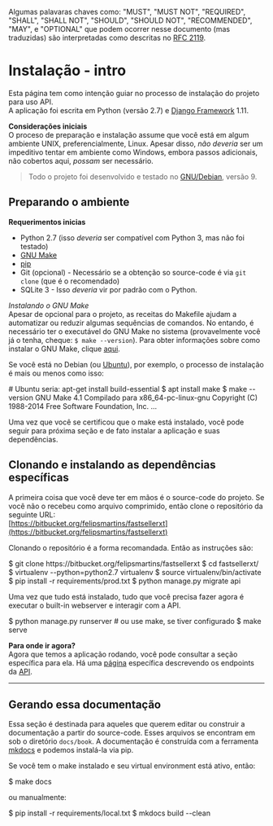Algumas palavaras chaves como:
"MUST", "MUST NOT", "REQUIRED", "SHALL", "SHALL NOT", "SHOULD", "SHOULD NOT",
"RECOMMENDED",  "MAY", e "OPTIONAL" que podem ocorrer nesse documento (mas traduzidas)
são interpretadas como descritas no [RFC 2119](https://www.ietf.org/rfc/rfc2119.txt).

Instalação - intro
================== 

Esta página tem como intenção guiar no processo de instalação do projeto para
uso API.  
A aplicação foi escrita em Python (versão 2.7) e [Django Framework](https://docs.djangoproject.com) 1.11. 


**Considerações  iniciais**  
O proceso de preparação e instalação assume que você está em algum ambiente
UNIX, preferencialmente, Linux. Apesar disso, *não deveria* 
ser um impeditivo tentar em ambiente como Windows, embora passos adicionais,
não cobertos aqui, *possam* ser necessário.

> Todo o projeto foi desenvolvido e testado no [GNU/Debian](http://debian.org/), versão 9.


Preparando o ambiente
---------------------

**Requerimentos inicias**

- Python 2.7 (isso *deveria* ser compatível com Python 3, mas não foi testado)
- [GNU Make](https://www.gnu.org/software/make/)
- [pip](https://pypi.org/project/pip/)
- Git (opcional) - Necessário se a obtenção so source-code é via `git clone` (que é o recomendado) 
- SQLite 3 - Isso *deveria* vir por padrão com o Python.

*Instalando o GNU Make*  
Apesar de opcional para o projeto, as receitas do Makefile ajudam a automatizar ou 
reduzir algumas sequências de comandos. No entando, é necessário ter o executável do GNU Make 
no sistema (provavelmente você já o tenha, cheque: `$ make --version`).
Para obter informações sobre como instalar o GNU Make, 
clique [aqui](https://www.gnu.org/software/make/).  

Se você está no Debian (ou [Ubuntu](https://help.ubuntu.com/community/InstallingCompilers)),
por exemplo, o processo de instalação é mais ou menos como isso:

<div class='console'>
# Ubuntu seria: apt-get install build-essential
$ apt install make
$ make --version
GNU Make 4.1
Compilado para x86_64-pc-linux-gnu
Copyright (C) 1988-2014 Free Software Foundation, Inc.
...
</div>


Uma vez que você se certificou que o make está instalado, você pode seguir para próxima seção e 
de fato instalar a aplicação e suas dependências.

Clonando e instalando as dependências específicas
-------------------------------------------------

A primeira coisa que você deve ter em mãos é o source-code do projeto.
Se você não o recebeu como arquivo comprimido, então clone o repositório
da seguinte URL:  
[https://bitbucket.org/felipsmartins/fastsellerxt](https://bitbucket.org/felipsmartins/fastsellerxt)  

Clonando o repositório é a forma recomandada.
Então as instruções são:

<div class='console'>
$ git clone https://bitbucket.org/felipsmartins/fastsellerxt
$ cd fastsellerxt/
$ virtualenv --python=python2.7 virtualenv
$ source virtualenv/bin/activate
$ pip install -r requirements/prod.txt
$ python manage.py migrate api

</div>

Uma vez que tudo está instalado, tudo que você precisa fazer agora é executar
o built-in webserver e interagir com a API.  

<div class='console'>
$ python manage.py runserver
# ou use make, se tiver configurado
$ make serve
</div>

**Para onde ir agora?**  
Agora que temos a aplicação rodando, você pode consultar a seção específica para ela.
Há uma [página](/api) específica descrevendo os endpoints da [API](/api).

---

Gerando essa documentação
-------------------------

Essa seção é destinada para aqueles que querem editar ou construir a
documentação a partir do source-code.
Esses arquivos se encontram em sob o diretório `docs/book`.
A documentação é construída com a ferramenta [mkdocs](http://www.mkdocs.org/) e
podemos instalá-la via pip.  

Se você tem o make instalado e seu virtual environment está ativo, então:

<div class='console'>
$ make docs

</div>

ou manualmente: 

<div class='console'>
$ pip install -r requirements/local.txt
$ mkdocs build --clean

</div>
